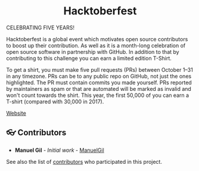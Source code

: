 <div align="center">
	<h1> Hacktoberfest </h1>
</div>

CELEBRATING FIVE YEARS!

Hacktoberfest is a global event which motivates open source contributors to boost up their contribution. As well as it is a month-long celebration of open source software in partnership with GitHub. In addition to that by contributing to this challenge you can earn a limited edition T-Shirt.

To get a shirt, you must make five pull requests (PRs) between October 1–31 in any timezone. PRs can be to any public repo on GitHub, not just the ones highlighted. The PR must contain commits you made yourself. PRs reported by maintainers as spam or that are automated will be marked as invalid and won't count towards the shirt. This year, the first 50,000 of you can earn a T-shirt (compared with 30,000 in 2017).

[Website](https://hacktoberfest.lingonsaft.com/)

<a name="contributors"></a>
## :eyeglasses: Contributors

  * **Manuel Gil** - *Initial work* - [ManuelGil](https://github.com/ManuelGil) 

See also the list of [contributors](https://github.com/ManuelGil/REST-Api-with-Slim-PHP/contributors)
 who participated in this project.
